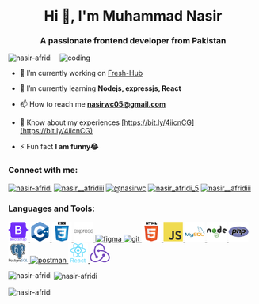 <h1 align="center">Hi 👋, I'm Muhammad Nasir</h1>
<h3 align="center">A passionate frontend developer from Pakistan</h3>
<img align="right" alt="coding" width="400" src= "https://camo.githubusercontent.com/88adc7c88c9d3dba7479020846ed35d13410e3707c7f149e1c6140cc6beaef9a/68747470733a2f2f70687973696373677572756b756c2e66696c65732e776f726470726573732e636f6d2f323031392f30322f6368617261637465722d312e676966"

<p align="left"> <img src="https://komarev.com/ghpvc/?username=nasir-afridi&label=Profile%20views&color=0e75b6&style=flat" alt="nasir-afridi" /> </p>

- 🔭 I’m currently working on [Fresh-Hub](https://github.com/Nasir-afridi/fyp-fresh-hub)

- 🌱 I’m currently learning **Nodejs, expressjs, React**

- 📫 How to reach me **nasirwc05@gmail.com**

- 📄 Know about my experiences [https://bit.ly/4iicnCG](https://bit.ly/4iicnCG)

- ⚡ Fun fact **I am funny😂**

<h3 align="left">Connect with me:</h3>
<p align="left">
<a href="https://linkedin.com/in/nasir-afridi" target="blank"><img align="center" src="https://raw.githubusercontent.com/rahuldkjain/github-profile-readme-generator/master/src/images/icons/Social/linked-in-alt.svg" alt="nasir-afridi" height="30" width="40" /></a>
<a href="https://instagram.com/nasir__afridiii" target="blank"><img align="center" src="https://raw.githubusercontent.com/rahuldkjain/github-profile-readme-generator/master/src/images/icons/Social/instagram.svg" alt="nasir__afridiii" height="30" width="40" /></a>
<a href="https://medium.com/@nasirwc" target="blank"><img align="center" src="https://raw.githubusercontent.com/rahuldkjain/github-profile-readme-generator/master/src/images/icons/Social/medium.svg" alt="@nasirwc" height="30" width="40" /></a>
<a href="https://www.codechef.com/users/nasir_afridi_5" target="blank"><img align="center" src="https://cdn.jsdelivr.net/npm/simple-icons@3.1.0/icons/codechef.svg" alt="nasir_afridi_5" height="30" width="40" /></a>
<a href="https://www.leetcode.com/nasir__afridiii" target="blank"><img align="center" src="https://raw.githubusercontent.com/rahuldkjain/github-profile-readme-generator/master/src/images/icons/Social/leet-code.svg" alt="nasir__afridiii" height="30" width="40" /></a>
</p>

<h3 align="left">Languages and Tools:</h3>
<p align="left"> <a href="https://getbootstrap.com" target="_blank" rel="noreferrer"> <img src="https://raw.githubusercontent.com/devicons/devicon/master/icons/bootstrap/bootstrap-plain-wordmark.svg" alt="bootstrap" width="40" height="40"/> </a> <a href="https://www.w3schools.com/cpp/" target="_blank" rel="noreferrer"> <img src="https://raw.githubusercontent.com/devicons/devicon/master/icons/cplusplus/cplusplus-original.svg" alt="cplusplus" width="40" height="40"/> </a> <a href="https://www.w3schools.com/css/" target="_blank" rel="noreferrer"> <img src="https://raw.githubusercontent.com/devicons/devicon/master/icons/css3/css3-original-wordmark.svg" alt="css3" width="40" height="40"/> </a> <a href="https://expressjs.com" target="_blank" rel="noreferrer"> <img src="https://raw.githubusercontent.com/devicons/devicon/master/icons/express/express-original-wordmark.svg" alt="express" width="40" height="40"/> </a> <a href="https://www.figma.com/" target="_blank" rel="noreferrer"> <img src="https://www.vectorlogo.zone/logos/figma/figma-icon.svg" alt="figma" width="40" height="40"/> </a> <a href="https://git-scm.com/" target="_blank" rel="noreferrer"> <img src="https://www.vectorlogo.zone/logos/git-scm/git-scm-icon.svg" alt="git" width="40" height="40"/> </a> <a href="https://www.w3.org/html/" target="_blank" rel="noreferrer"> <img src="https://raw.githubusercontent.com/devicons/devicon/master/icons/html5/html5-original-wordmark.svg" alt="html5" width="40" height="40"/> </a> <a href="https://developer.mozilla.org/en-US/docs/Web/JavaScript" target="_blank" rel="noreferrer"> <img src="https://raw.githubusercontent.com/devicons/devicon/master/icons/javascript/javascript-original.svg" alt="javascript" width="40" height="40"/> </a> <a href="https://www.mysql.com/" target="_blank" rel="noreferrer"> <img src="https://raw.githubusercontent.com/devicons/devicon/master/icons/mysql/mysql-original-wordmark.svg" alt="mysql" width="40" height="40"/> </a> <a href="https://nodejs.org" target="_blank" rel="noreferrer"> <img src="https://raw.githubusercontent.com/devicons/devicon/master/icons/nodejs/nodejs-original-wordmark.svg" alt="nodejs" width="40" height="40"/> </a> <a href="https://www.php.net" target="_blank" rel="noreferrer"> <img src="https://raw.githubusercontent.com/devicons/devicon/master/icons/php/php-original.svg" alt="php" width="40" height="40"/> </a> <a href="https://www.postgresql.org" target="_blank" rel="noreferrer"> <img src="https://raw.githubusercontent.com/devicons/devicon/master/icons/postgresql/postgresql-original-wordmark.svg" alt="postgresql" width="40" height="40"/> </a> <a href="https://postman.com" target="_blank" rel="noreferrer"> <img src="https://www.vectorlogo.zone/logos/getpostman/getpostman-icon.svg" alt="postman" width="40" height="40"/> </a> <a href="https://reactjs.org/" target="_blank" rel="noreferrer"> <img src="https://raw.githubusercontent.com/devicons/devicon/master/icons/react/react-original-wordmark.svg" alt="react" width="40" height="40"/> </a> <a href="https://redux.js.org" target="_blank" rel="noreferrer"> <img src="https://raw.githubusercontent.com/devicons/devicon/master/icons/redux/redux-original.svg" alt="redux" width="40" height="40"/> </a> </p>

<p><img align="left" src="https://github-readme-stats.vercel.app/api/top-langs?username=nasir-afridi&show_icons=true&locale=en&layout=compact" alt="nasir-afridi" /></p>

<p>&nbsp;<img align="center" src="https://github-readme-stats.vercel.app/api?username=nasir-afridi&show_icons=true&locale=en" alt="nasir-afridi" /></p>

<p><img align="center" src="https://github-readme-streak-stats.herokuapp.com/?user=nasir-afridi&" alt="nasir-afridi" /></p>

